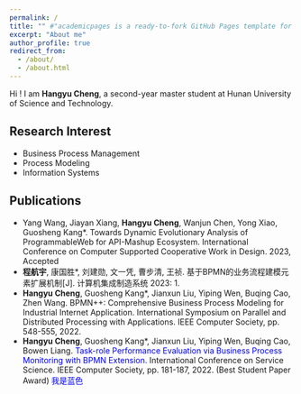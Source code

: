 ```yaml
---
permalink: /
title: "" #"academicpages is a ready-to-fork GitHub Pages template for academic personal websites"
excerpt: "About me"
author_profile: true
redirect_from: 
  - /about/
  - /about.html
---
```


Hi ! I am **Hangyu Cheng**, a second-year master student at Hunan University of Science and Technology.

## Research Interest
* Business Process Management
* Process Modeling
* Information Systems

## Publications
- Yang Wang, Jiayan Xiang, **Hangyu Cheng**, Wanjun Chen, Yong Xiao, Guosheng Kang*. Towards Dynamic Evolutionary Analysis of ProgrammableWeb for API-Mashup Ecosystem. International Conference on Computer Supported Cooperative Work in Design. 2023, Accepted
- **程航宇**, 康国胜*, 刘建勋, 文一凭, 曹步清, 王祯. 基于BPMN的业务流程建模元素扩展机制[J]. 计算机集成制造系统 2023: 1.
- **Hangyu Cheng**, Guosheng Kang*, Jianxun Liu, Yiping Wen, Buqing Cao, Zhen Wang. BPMN++: Comprehensive Business Process Modeling for Industrial Internet Application. International Symposium on Parallel and Distributed Processing with Applications. IEEE Computer Society, pp. 548-555, 2022.
- **Hangyu Cheng**, Guosheng Kang*, Jianxun Liu, Yiping Wen, Buqing Cao, Bowen Liang. <font color=Blue>Task-role Performance Evaluation via Business Process Monitoring with BPMN Extension.</font> International Conference on Service Science. IEEE Computer Society, pp. 181-187, 2022. (Best Student Paper Award)
<font color=Blue>我是蓝色</font>


